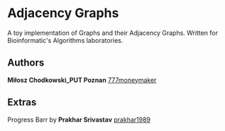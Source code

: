 # Adjacency Graphs
A toy implementation of Graphs and their Adjacency Graphs. 
Written for Bioinformatic's Algorithms laboratories.

Authors
-----
**Miłosz Chodkowski_PUT Poznan** [777moneymaker](https://github.com/777moneymaker)

Extras
------
Progress Barr by **Prakhar Srivastav** [prakhar1989](https://github.com/prakhar1989)

